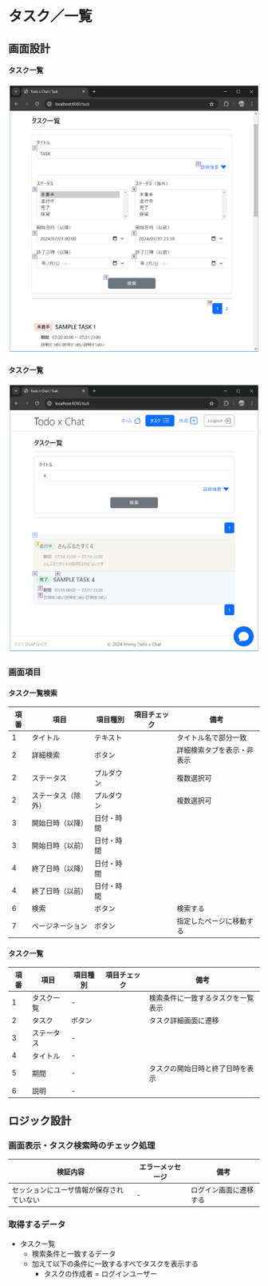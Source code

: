 # タスク／一覧

## 画面設計

#### タスク一覧

<img alt="タスク一覧検索" src="../image/タスク一覧検索.png"/>

#### タスク一覧

<img alt="タスク一覧" src="../image/タスク一覧.png"/>

### 画面項目

#### タスク一覧検索

| 項番 | 項目        | 項目種別  | 項目チェック | 備考            |
|----|-----------|-------|--------|---------------|
| 1  | タイトル      | テキスト  |        | タイトル名で部分一致    |
| 2  | 詳細検索      | ボタン   |        | 詳細検索タブを表示・非表示 |
| 2  | ステータス     | プルダウン |        | 複数選択可         |
| 2  | ステータス（除外） | プルダウン |        | 複数選択可         |
| 3  | 開始日時（以降）  | 日付・時間 |        |               |
| 3  | 開始日時（以前）  | 日付・時間 |        |               |
| 4  | 終了日時（以降）  | 日付・時間 |        |               |
| 4  | 終了日時（以前）  | 日付・時間 |        |               |
| 6  | 検索        | ボタン   |        | 検索する          |
| 7  | ページネーション  | ボタン   |        | 指定したページに移動する  |

#### タスク一覧

| 項番 | 項目    | 項目種別 | 項目チェック | 備考                |
|----|-------|------|--------|-------------------|
| 1  | タスク一覧 | -    |        | 検索条件に一致するタスクを一覧表示 |
| 2  | タスク   | ボタン  |        | タスク詳細画面に遷移        |
| 3  | ステータス | -    |        |                   |
| 4  | タイトル  | -    |        |                   |
| 5  | 期間    | -    |        | タスクの開始日時と終了日時を表示  |
| 6  | 説明    | -    |        |                   |

## ロジック設計

### 画面表示・タスク検索時のチェック処理

| 検証内容                 | エラーメッセージ | 備考          |
|----------------------|----------|-------------|
| セッションにユーザ情報が保存されていない | -        | ログイン画面に遷移する |

### 取得するデータ

- タスク一覧
    - 検索条件と一致するデータ
    - 加えて以下の条件に一致するすべてタスクを表示する
        - タスクの作成者 = ログインユーザー

